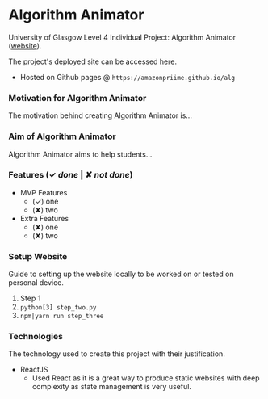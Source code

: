 # Algorithm Animator
University of Glasgow Level 4 Individual Project: Algorithm Animator ([website](https://amazonpriime.github.io/alg)).

The project's deployed site can be accessed [here](https://amazonpriime.github.io/alg).
* Hosted on Github pages @ `https://amazonpriime.github.io/alg`

### Motivation for Algorithm Animator
The motivation behind creating Algorithm Animator is...

### Aim of Algorithm Animator
Algorithm Animator aims to help students...

### Features (✓ *done* | ✘ *not done*)
* MVP Features
    * (✓) one
    * (✘) two
* Extra Features
    * (✘) one
    * (✘) two

### Setup Website
Guide to setting up the website locally to be worked on or tested on personal device.
1. Step 1
2. `python[3] step_two.py`
3. `npm|yarn run step_three`

### Technologies
The technology used to create this project with their justification.
* ReactJS
    * Used React as it is a great way to produce static websites with deep complexity as state management is very useful. 

